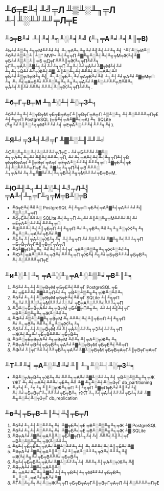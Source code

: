 # ╨б╤Е╨╡╨╝╤Л ╨▒╨░╨╖╤Л ╨┤╨░╨╜╨╜╤Л╤Е

## ╨з╤В╨╛ ╨┤╨╡╨╗╨░╨╡╨╝ (╨┐╤А╨╛╨╡╨║╤В)

╨Ь╨╛╨▒╨╕╨╗╤М╨╜╨╛╨╡ ╨┐╤А╨╕╨╗╨╛╨╢╨╡╨╜╨╕╨╡ "╨Т╨░╤И╨░ ╨б╨╛╨▒╨░╨║╨░" MVP+ ╨┤╨╗╤П ╨▓╨╗╨░╨┤╨╡╨╗╤М╤Ж╨╡╨▓ ╤Б╨╛╨▒╨░╨║ ╤Б ╤Д╤Г╨╜╨║╤Ж╨╕╤П╨╝╨╕ ╤Г╨┐╤А╨░╨▓╨╗╨╡╨╜╨╕╤П ╨╖╨┤╨╛╤А╨╛╨▓╤М╨╡╨╝ ╨┐╨╕╤В╨╛╨╝╤Ж╨╡╨▓, ╨║╨░╨╗╨╡╨╜╨┤╨░╤А╨╡╨╝ ╤Б╨╛╨▒╤Л╤В╨╕╨╣, ╨┐╨░╤Б╨┐╨╛╤А╤В╨╛╨╝ ╨╖╨┤╨╛╤А╨╛╨▓╤М╤П ╨╕ ╨┐╨╡╤А╤Б╨╛╨╜╨░╨╗╨╕╨╖╨╕╤А╨╛╨▓╨░╨╜╨╜╤Л╨╝╨╕ ╤А╨╡╨║╨╛╨╝╨╡╨╜╨┤╨░╤Ж╨╕╤П╨╝╨╕.

## ╨б╤Г╤В╤М ╨╖╨░╨┤╨░╤З╨╕

╨б╨╛╨╖╨┤╨░╤В╤М ╤Б╤В╤А╤Г╨║╤В╤Г╤А╤Л ╨▒╨░╨╖ ╨┤╨░╨╜╨╜╤Л╤Е ╨┤╨╗╤П PostgreSQL (╤Б╨╡╤А╨▓╨╡╤А) ╨╕ SQLite (╨╗╨╛╨║╨░╨╗╤М╨╜╨╛╨╡ ╤Е╤А╨░╨╜╨╡╨╜╨╕╨╡).

## ╨Я╨╛╤З╨╡╨╝╤Г ╨▓╨░╨╢╨╜╨╛

╨С╨░╨╖╨░ ╨┤╨░╨╜╨╜╤Л╤Е - ╨╛╤Б╨╜╨╛╨▓╨░ ╨┐╤А╨╕╨╗╨╛╨╢╨╡╨╜╨╕╤П, ╨╛╨┐╤А╨╡╨┤╨╡╨╗╤П╨╡╤В ╤Б╤В╤А╤Г╨║╤В╤Г╤А╤Г ╤Е╤А╨░╨╜╨╡╨╜╨╕╤П ╨▓╤Б╨╡╤Е ╨┤╨░╨╜╨╜╤Л╤Е ╨╕ ╨▓╨╗╨╕╤П╨╡╤В ╨╜╨░ ╨┐╤А╨╛╨╕╨╖╨▓╨╛╨┤╨╕╤В╨╡╨╗╤М╨╜╨╛╤Б╤В╤М.

## ╨Ю╨╢╨╕╨┤╨░╨╡╨╝╤Л╨╣ ╤А╨╡╨╖╤Г╨╗╤М╤В╨░╤В

* ╨б╤Е╨╡╨╝╨░ PostgreSQL ╨┤╨╗╤П ╤Б╨╡╤А╨▓╨╡╤А╨╜╨╛╨╣ ╨▒╨░╨╖╤Л
* ╨б╤Е╨╡╨╝╨░ SQLite ╨┤╨╗╤П ╨╗╨╛╨║╨░╨╗╤М╨╜╨╛╨│╨╛ ╤Е╤А╨░╨╜╨╡╨╜╨╕╤П
* ╨Ш╨╜╨┤╨╡╨║╤Б╤Л ╨┤╨╗╤П ╨╛╨┐╤В╨╕╨╝╨╕╨╖╨░╤Ж╨╕╨╕ ╨╖╨░╨┐╤А╨╛╤Б╨╛╨▓
* ╨Ь╨╕╨│╤А╨░╤Ж╨╕╨╕ ╨┤╨╗╤П ╨╛╨▒╨╜╨╛╨▓╨╗╨╡╨╜╨╕╤П ╤Б╤В╤А╤Г╨║╤В╤Г╤А╤Л
* ╨б╨▓╤П╨╖╨╕ ╨╝╨╡╨╢╨┤╤Г ╤В╨░╨▒╨╗╨╕╤Ж╨░╨╝╨╕
* ╨Ю╨│╤А╨░╨╜╨╕╤З╨╡╨╜╨╕╤П ╤Ж╨╡╨╗╨╛╤Б╤В╨╜╨╛╤Б╤В╨╕ ╨┤╨░╨╜╨╜╤Л╤Е

## ╨и╨░╨│╨╕ ╤А╨░╨╖╤А╨░╨▒╨╛╤В╨║╨╕

1. ╨б╨╛╨╖╨┤╨░╤В╤М ╤Б╤Е╨╡╨╝╤Г PostgreSQL ╤Б ╨╛╤Б╨╜╨╛╨▓╨╜╤Л╨╝╨╕ ╤В╨░╨▒╨╗╨╕╤Ж╨░╨╝╨╕
2. ╨б╨╛╨╖╨┤╨░╤В╤М ╤Б╤Е╨╡╨╝╤Г SQLite ╨┤╨╗╤П ╨╗╨╛╨║╨░╨╗╤М╨╜╨╛╨│╨╛ ╤Е╤А╨░╨╜╨╡╨╜╨╕╤П
3. ╨Э╨░╤Б╤В╤А╨╛╨╕╤В╤М ╤Б╨▓╤П╨╖╨╕ ╨╝╨╡╨╢╨┤╤Г ╤В╨░╨▒╨╗╨╕╤Ж╨░╨╝╨╕
4. ╨Ф╨╛╨▒╨░╨▓╨╕╤В╤М ╨╕╨╜╨┤╨╡╨║╤Б╤Л ╨┤╨╗╤П ╨╛╨┐╤В╨╕╨╝╨╕╨╖╨░╤Ж╨╕╨╕
5. ╨б╨╛╨╖╨┤╨░╤В╤М ╨╛╨│╤А╨░╨╜╨╕╤З╨╡╨╜╨╕╤П ╤Ж╨╡╨╗╨╛╤Б╤В╨╜╨╛╤Б╤В╨╕
6. ╨Э╨░╤Б╤В╤А╨╛╨╕╤В╤М ╨╝╨╕╨│╤А╨░╤Ж╨╕╨╕
7. ╨Я╤А╨╛╤В╨╡╤Б╤В╨╕╤А╨╛╨▓╨░╤В╤М ╤Б╤Е╨╡╨╝╤Л
8. ╨Ф╨╛╨║╤Г╨╝╨╡╨╜╤В╨╕╤А╨╛╨▓╨░╤В╤М ╤Б╤В╤А╤Г╨║╤В╤Г╤А╤Г

## ╨Т╨╜╨╡ ╤А╨░╨╝╨╛╨║ ╨╖╨░╨┤╨░╤З╨╕

* ╨Я╨░╤А╤В╨╕╤Ж╨╕╨╛╨╜╨╕╤А╨╛╨▓╨░╨╜╨╕╨╡ ╤В╨░╨▒╨╗╨╕╤Ж тЖТ ╨┐╨╡╤А╨╡╨╜╨╛╤Б╨╕╨╝ ╨▓ ╨╖╨░╨┤╨░╤З╤Г db_partitioning
* ╨а╨╡╨┐╨╗╨╕╨║╨░╤Ж╨╕╤П ╨┤╨╗╤П ╨▓╤Л╤Б╨╛╨║╨╛╨╣ ╨┤╨╛╤Б╤В╤Г╨┐╨╜╨╛╤Б╤В╨╕ тЖТ ╨┐╨╡╤А╨╡╨╜╨╛╤Б╨╕╨╝ ╨▓ ╨╖╨░╨┤╨░╤З╤Г db_replication

## ╨в╨╡╤Б╤В-╨║╨╡╨╣╤Б╤Л

1. ╨б╨╛╨╖╨┤╨░╨╜╨╕╨╡ ╨▓╤Б╨╡╤Е ╤В╨░╨▒╨╗╨╕╤Ж ╨▓ PostgreSQL
2. ╨б╨╛╨╖╨┤╨░╨╜╨╕╨╡ ╨▓╤Б╨╡╤Е ╤В╨░╨▒╨╗╨╕╤Ж ╨▓ SQLite
3. ╨Я╤А╨╛╨▓╨╡╤А╨║╨░ ╤Б╨▓╤П╨╖╨╡╨╣ ╨╝╨╡╨╢╨┤╤Г ╤В╨░╨▒╨╗╨╕╤Ж╨░╨╝╨╕
4. ╨в╨╡╤Б╤В╨╕╤А╨╛╨▓╨░╨╜╨╕╨╡ ╨╕╨╜╨┤╨╡╨║╤Б╨╛╨▓
5. ╨Я╤А╨╛╨▓╨╡╤А╨║╨░ ╨╛╨│╤А╨░╨╜╨╕╤З╨╡╨╜╨╕╨╣ ╤Ж╨╡╨╗╨╛╤Б╤В╨╜╨╛╤Б╤В╨╕
6. ╨в╨╡╤Б╤В╨╕╤А╨╛╨▓╨░╨╜╨╕╨╡ ╨╝╨╕╨│╤А╨░╤Ж╨╕╨╣
7. ╨Я╤А╨╛╨▓╨╡╤А╨║╨░ ╨┐╤А╨╛╨╕╨╖╨▓╨╛╨┤╨╕╤В╨╡╨╗╤М╨╜╨╛╤Б╤В╨╕ ╨╖╨░╨┐╤А╨╛╤Б╨╛╨▓
8. ╨Т╨░╨╗╨╕╨┤╨░╤Ж╨╕╤П ╤Б╤В╤А╤Г╨║╤В╤Г╤А╤Л ╨┤╨░╨╜╨╜╤Л╤Е





